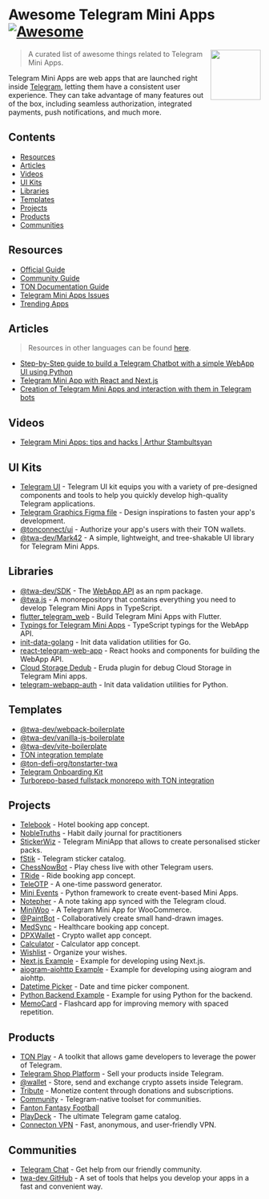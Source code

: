 # Awesome Telegram Mini Apps [![Awesome](https://awesome.re/badge-flat.svg)](https://github.com/sindresorhus/awesome)

<img src="assets/tapps.png" align="right" width="100" style="max-width: 100%" />

> A curated list of awesome things related to Telegram Mini Apps.

Telegram Mini Apps are web apps that are launched right inside [Telegram](https://telegram.org), letting them have a consistent user experience.
They can take advantage of many features out of the box, including seamless authorization, integrated payments, push notifications, and much more.

## Contents

- [Resources](#resources)
- [Articles](#articles)
- [Videos](#videos)
- [UI Kits](#ui-kits)
- [Libraries](#libraries)
- [Templates](#templates)
- [Projects](#projects)
- [Products](#products)
- [Communities](#communities)

## Resources

<!-- lint ignore double-link -->

- [Official Guide](https://core.telegram.org/bots/webapps)
- [Community Guide](https://docs.telegram-mini-apps.com)
- [TON Documentation Guide](https://docs.ton.org/develop/dapps/twa)
- [Telegram Mini Apps Issues](https://github.com/Telegram-Mini-Apps/issues)
- [Trending Apps](https://t.me/trendingapps)

## Articles

> Resources in other languages can be found [here](https://github.com/telegram-mini-apps-dev/awesome-telegram-mini-apps/blob/main/resources_other_languages.md#resources-in-other-languages).

- [Step-by-Step guide to build a Telegram Chatbot with a simple WebApp UI using Python](https://medium.com/@calixtemayoraz/step-by-step-guide-to-build-a-telegram-chatbot-with-a-simple-webapp-ui-using-python-44dca453522f)
- [Telegram Mini App with React and Next.js](https://dev.to/bitofuniverse/telegram-web-app-with-react-and-nextjs-440i)
- [Creation of Telegram Mini Apps and interaction with them in Telegram bots](https://prog.world/creation-of-telegram-web-apps-and-interaction-with-them-in-telegram-bots)

## Videos

- [Telegram Mini Apps: tips and hacks | Arthur Stambultsyan](https://www.youtube.com/watch?v=amvZy9hzAic&t=2476)

## UI Kits

- [Telegram UI](https://github.com/Telegram-Mini-Apps/TelegramUI) - Telegram UI kit equips you with a variety of pre-designed components and tools to help you quickly develop high-quality Telegram applications.
- [Telegram Graphics Figma file](https://www.figma.com/community/file/1248595286803212338/telegram-graphics) - Design inspirations to fasten your app's development.
- [@tonconnect/ui](https://github.com/ton-connect/sdk/tree/main/packages/ui) - Authorize your app's users with their TON wallets.
- [@twa-dev/Mark42](https://github.com/twa-dev/Mark42) - A simple, lightweight, and tree-shakable UI library for Telegram Mini Apps.

## Libraries

<!-- lint ignore double-link -->

- [@twa-dev/SDK](https://github.com/twa-dev/SDK) - The [WebApp API](https://core.telegram.org/bots/webapps#initializing-mini-apps) as an npm package.
- [@twa.js](https://github.com/Telegram-Web-Apps/twa.js) - A monorepository that contains everything you need to develop Telegram Mini Apps in TypeScript.
- [flutter_telegram_web](https://pub.dev/documentation/flutter_telegram_web_app/latest) - Build Telegram Mini Apps with Flutter.
- [Typings for Telegram Mini Apps](https://github.com/DavisDmitry/telegram-webapps/tree/master) - TypeScript typings for the WebApp API.
- [init-data-golang](https://github.com/Telegram-Mini-Apps/init-data-golang) - Init data validation utilities for Go.
- [react-telegram-web-app](https://github.com/vkruglikov/react-telegram-web-app) - React hooks and components for building the WebApp API.
- [Cloud Storage Dedub](https://github.com/websashka/eruda-tma-cloudstorage) - Eruda plugin for debug Cloud Storage in Telegram Mini apps.
- [telegram-webapp-auth](https://github.com/swimmwatch/telegram-webapp-auth) - Init data validation utilities for Python.

## Templates

- [@twa-dev/webpack-boilerplate](https://github.com/twa-dev/webpack-boilerplate)
- [@twa-dev/vanilla-js-boilerplate](https://github.com/twa-dev/vanilla-js-boilerplate)
- [@twa-dev/vite-boilerplate](https://github.com/twa-dev/vite-boilerplate)
- [TON integration template](https://github.com/ton-community/twa-template)
- [@ton-defi-org/tonstarter-twa](https://github.com/ton-defi-org/tonstarter-twa)
- [Telegram Onboarding Kit](https://github.com/Easterok/telegram-onboarding-kit)
- [Turborepo-based fullstack monorepo with TON integration](https://github.com/DKeken/turborepo-ton-trpc)

## Projects

- [Telebook](https://github.com/neSpecc/telebook) - Hotel booking app concept.
- [NobleTruths](https://github.com/MaximStone/eight-truths) - Habit daily journal for practitioners
- [StickerWiz](https://github.com/TatianaFomina/stkrz_bot) - Telegram MiniApp that allows to create personalised sticker packs.
- [fStik](https://github.com/fstik-app/catalog) - Telegram sticker catalog.
- [ChessNowBot](https://github.com/Quatern1on/ChessNowBot) - Play chess live with other Telegram users.
- [TRide](https://github.com/ArashYounesi/TRide) - Ride booking app concept.
- [TeleOTP](https://github.com/UselessStudio/TeleOTP) - A one-time password generator.
- [Mini Events](https://github.com/mbasaglia/mini_apps) - Python framework to create event-based Mini Apps.
- [Notepher](https://github.com/deptyped/notepher-bot) - A note taking app synced with the Telegram cloud.
- [MiniWoo](https://github.com/mini-woo/mini-woo) - A Telegram Mini App for WooCommerce.
- [@PaintBot](https://github.com/hip-hyena/PaintBot) - Collaboratively create small hand-drawn images.
- [MedSync](https://github.com/Latand/MedSyncWebApp) - Healthcare booking app concept.
- [DPXWallet](https://github.com/erfanmola/DPXWallet) - Crypto wallet app concept.
- [Calculator](https://github.com/ArashYounesi/TCalculator) - Calculator app concept.
- [Wishlist](https://github.com/grulex/telegram-wishlist-miniapp) - Organize your wishes.
- [Next.js Example](https://github.com/mauriciobraz/next.js-telegram-webapp) - Example for developing using Next.js.
- [aiogram-aiohttp Example](https://github.com/abdullaev388/Telegram-Web-App) - Example for developing using aiogram and aiohttp.
- [Datetime Picker](https://github.com/Expented/tgdtp) - Date and time picker component.
- [Python Backend Example](https://github.com/poshl000/telegram-webapp-bot) - Example for using Python for the backend.
- [MemoCard](https://github.com/kubk/memo-card) - Flashcard app for improving memory with spaced repetition. 

## Products

- [TON Play](https://tonplay.io) - A toolkit that allows game developers to leverage the power of Telegram.
- [Telegram Shop Platform](https://telegramwebapps.ru) - Sell your products inside Telegram.
- [@wallet](https://wallet.tg) - Store, send and exchange crypto assets inside Telegram.
- [Tribute](https://tribute.t.me) - Monetize content through donations and subscriptions.
- [Community](https://community_bot.t.me) - Telegram-native toolset for communities.
- [Fanton Fantasy Football](https://fantongamebot.t.me)
- [PlayDeck](https://playdeckbot.t.me) - The ultimate Telegram game catalog.
- [Connecton VPN](https://ConnectonBot.t.me) - Fast, anonymous, and user-friendly VPN.

## Communities

- [Telegram Chat](https://t.me/twa_dev) - Get help from our friendly community.
- [twa-dev GitHub](https://github.com/twa-dev) - A set of tools that helps you develop your apps in a fast and convenient way.

